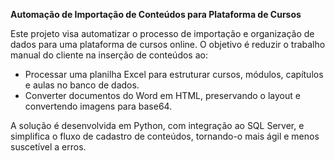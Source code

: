 **Automação de Importação de Conteúdos para Plataforma de Cursos**

Este projeto visa automatizar o processo de importação e organização de dados para uma plataforma de cursos online. O objetivo é reduzir o trabalho manual do cliente na inserção de conteúdos ao:

- Processar uma planilha Excel para estruturar cursos, módulos, capítulos e aulas no banco de dados.
- Converter documentos do Word em HTML, preservando o layout e convertendo imagens para base64.

A solução é desenvolvida em Python, com integração ao SQL Server, e simplifica o fluxo de cadastro de conteúdos, tornando-o mais ágil e menos suscetível a erros.
